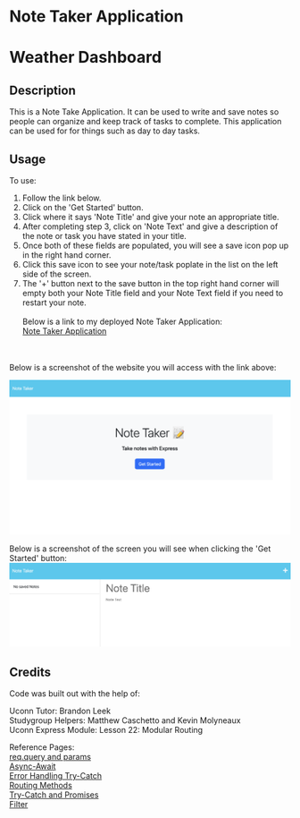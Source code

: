 # Note Taker Application

# Weather Dashboard

## Description
This is a Note Take Application. It can be used to write and save notes so people can organize and keep track of tasks to complete. This application can be used for for things such as day to day tasks. 

## Usage

To use: <br>
1. Follow the link below. <br>
2. Click on the 'Get Started' button. <br>
3. Click where it says 'Note Title' and give your note an appropriate title. <br>
4. After completing step 3, click on 'Note Text' and give a description of the note or task you have stated in your title. <br>
5. Once both of these fields are populated, you will see a save icon pop up in the right hand corner.
6. Click this save icon to see your note/task poplate in the list on the left side of the screen.
7. The '+' button next to the save button in the top right hand corner will empty both your Note Title field and your Note Text field if you need to restart your note.
<br><br>
Below is a link to my deployed Note Taker Application: <br>
<a href="https://secret-beach-20740.herokuapp.com/">Note Taker Application</a>
<br>
<br>
Below is a screenshot of the website you will access with the link above: <br>

![Alt text](./public/assets/images/Homepage.png "Screen-Shot")

Below is a screenshot of the screen you will see when clicking the 'Get Started' button: 
![Alt text](./public/assets/images/Notes-Page.png "Screen-Shot")

## Credits

Code was built out with the help of: <br> 

Uconn Tutor: Brandon Leek <br>
Studygroup Helpers: Matthew Caschetto and Kevin Molyneaux<br>
Uconn Express Module: Lesson 22: Modular Routing <br>


Reference Pages: <br>
<a href="https://expressjs.com/en/guide/routing.html#route-parameters"> req.query and params</a> <br>
<a href="https://zellwk.com/blog/async-await-express/"> Async-Await </a> <br>
<a href="https://expressjs.com/en/guide/error-handling.html"> Error Handling Try-Catch</a> <br>
<a href="https://expressjs.com/en/guide/routing.html"> Routing Methods</a> <br>
<a href="https://nodejs.org/api/fs.html#fs_file_system"> Try-Catch and Promises</a><br>
<a href='https://developer.mozilla.org/en-US/docs/Web/JavaScript/Reference/Global_Objects/Array/filter'> Filter</a>